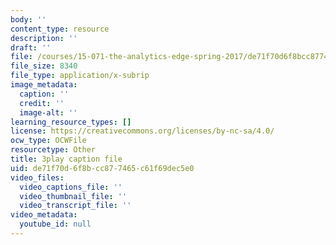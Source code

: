 ```yaml
---
body: ''
content_type: resource
description: ''
draft: ''
file: /courses/15-071-the-analytics-edge-spring-2017/de71f70d6f8bcc877465c61f69dec5e0_YaEufT_7EbU.srt
file_size: 8340
file_type: application/x-subrip
image_metadata:
  caption: ''
  credit: ''
  image-alt: ''
learning_resource_types: []
license: https://creativecommons.org/licenses/by-nc-sa/4.0/
ocw_type: OCWFile
resourcetype: Other
title: 3play caption file
uid: de71f70d-6f8b-cc87-7465-c61f69dec5e0
video_files:
  video_captions_file: ''
  video_thumbnail_file: ''
  video_transcript_file: ''
video_metadata:
  youtube_id: null
---
```

